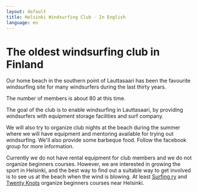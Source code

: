 ```yaml
---
layout: default
title: Helsinki Windsurfing Club - In English
language: en
---
```


The oldest windsurfing club in Finland
======================================

Our home beach in the southern point of Lauttasaari has been the favourite windsurfing site for many windsurfers during the last thirty years.

The number of members is about 80 at this time.

The goal of the club is to enable windsurfing in Lauttasaari, by providing windsurfers with equipment storage facilities and surf company.

We will also try to organize club nights at the beach during the summer where we will have equipment and mentoring available for trying out windsurfing. We'll also provide some barbeque food. Follow the facebook group for more information.

Currently we do not have rental equipment for club members and we do not organize beginners courses. However, we are interested in growing the sport in Helsinki, and the best way to find out a suitable way to get involved is to see us at the beach when the wind is blowing. At least [Surfing ry](http://www.surfing-ry.org/) and [Twenty Knots](http://twentyknots.fi/) organize beginners courses near Helsinki.
